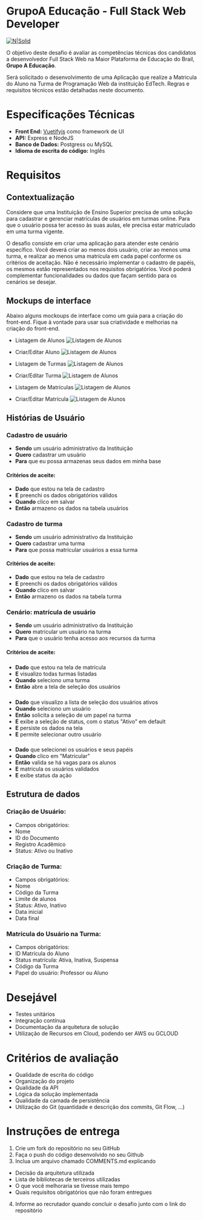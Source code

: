 GrupoA Educação - Full Stack Web Developer
===================

[![N|Solid](https://www.grupoa.com.br/hs-fs/hubfs/logo-grupoa.png?width=300&name=logo-grupoa.png)](https://www.grupoa.com.br) 

O objetivo deste desafio é avaliar as competências técnicas dos candidatos a desenvolvedor Full Stack Web na Maior Plataforma de Educação do Brail, **Grupo A Educação**. 

Será solicitado o desenvolvimento de uma Aplicação que realize a Matricula do Aluno na Turma de Programação Web da instituição EdTech. Regras e requisitos técnicos estão detalhadas neste documento.

# Especificações Técnicas
- **Front End:** [Vuetifyjs](https://vuetifyjs.com/en/)  como framework de UI
- **API:** Express e NodeJS
- **Banco de Dados:** Postgress ou MySQL
- **Idioma de escrita do código:** Inglês


# Requisitos
## Contextualização
Considere que uma Instituição de Ensino Superior precisa de uma solução para cadastrar e gerenciar matrículas de usuários em turmas online. Para que o usuário possa ter acesso às suas aulas, ele precisa estar matriculado em uma turma vigente. 

O desafio consiste em criar uma aplicação para atender este cenário específico. Você deverá criar ao menos dois usuário, criar ao menos uma turma, e realizar ao menos uma matrícula em cada papel conforme os critérios de aceitação. Não é necessário implementar o cadastro de papéis, os mesmos estão representados nos requisitos obrigatórios. Você poderá complementar funcionalidades ou dados que façam sentido para os cenários se desejar.

## Mockups de interface
Abaixo alguns mockoups de interface como um guia para a criação do front-end. Fique à vontade para usar sua criatividade e melhorias na criação do front-end.

* Listagem de Alunos
![Listagem de Alunos](/mockups/studants_list.png)

* Criar/Editar Aluno
![Listagem de Alunos](/mockups/studants_save.png)

* Listagem de Turmas
![Listagem de Alunos](/mockups/class_list.png)

* Criar/Editar Turma
![Listagem de Alunos](/mockups/class_save.png)

* Listagem de Matrículas
![Listagem de Alunos](/mockups/enrollments_list.png)

* Criar/Editar Matrícula
![Listagem de Alunos](/mockups/enrollments_save.png)

## Histórias de Usuário
### Cadastro de usuário
- **Sendo** um usuário administrativo da Instituição
- **Quero** cadastrar um usuário
- **Para** que eu possa armazenas seus dados em minha base 
#### Critérios de aceite:
- **Dado** que estou na tela de cadastro
- **E** preenchi os dados obrigatórios válidos
- **Quando** clico em salvar 
- **Então** armazeno os dados na tabela usuários

### Cadastro de turma
- **Sendo** um usuário administrativo da Instituição
- **Quero** cadastrar uma turma
- **Para** que possa matricular usuários a essa turma
#### Critérios de aceite: 
- **Dado** que estou na tela de cadastro
- **E** preenchi os dados obrigatórios válidos
- **Quando** clico em salvar 
- **Então** armazeno os dados na tabela turma

### Cenário: matrícula de usuário
- **Sendo** um usuário administrativo da Instituição
- **Quero** matricular um usuário na turma 
- **Para** que o usuário tenha acesso aos recursos da turma 
#### Critérios de aceite:
#####
- **Dado** que estou na tela de matrícula 
- **E** visualizo todas turmas listadas
- **Quando** seleciono uma turma
- **Então** abre a tela de seleção dos usuários
#####
- **Dado** que visualizo a lista de seleção dos usuários ativos
- **Quando** seleciono um usuário
- **Então** solicita a seleção de um papel na turma
- **E** exibe a seleção de status, com o status "Ativo" em default 
- **E** persiste os dados na tela
- **E** permite selecionar outro usuário
#####
- **Dado** que selecionei os usuários e seus papéis
- **Quando** clico em "Matricular"
- **Então** valida se há vagas para os alunos
- **E** matricula os usuários validados
- **E** exibe status da ação

## Estrutura de dados
### Criação de Usuário:
- Campos obrigatórios:
- Nome
- ID do Documento 
- Registro Acadêmico 
- Status: Ativo ou Inativo

### Criação de Turma:
- Campos obrigatórios:
- Nome 
- Código da Turma 
- Limite de alunos 
- Status: Ativo, Inativo 
- Data inicial
- Data final

### Matrícula do Usuário na Turma:
- Campos obrigatórios:
- ID Matrícula do Aluno
- Status matrícula: Ativa, Inativa, Suspensa 
- Código da Turma
- Papel do usuário: Professor ou Aluno

# Desejável
- Testes unitários
- Integração contínua
- Documentação da arquitetura de solução
- Utilização de Recursos em Cloud, podendo ser AWS ou GCLOUD

# Critérios de avaliação
- Qualidade de escrita do código
- Organização do projeto
- Qualidade da API
- Lógica da solução implementada
- Qualidade da camada de persistência
- Utilização do Git (quantidade e descrição dos commits, Git Flow, ...)

# Instruções de entrega
1. Crie um fork do repositório no seu GitHub
2. Faça o push do código desenvolvido no seu Github
3. Inclua um arquivo chamado COMMENTS.md explicando
- Decisão da arquitetura utilizada
- Lista de bibliotecas de terceiros utilizadas
- O que você melhoraria se tivesse mais tempo
- Quais requisitos obrigatórios que não foram entregues
4. Informe ao recrutador quando concluir o desafio junto com o link do repositório
